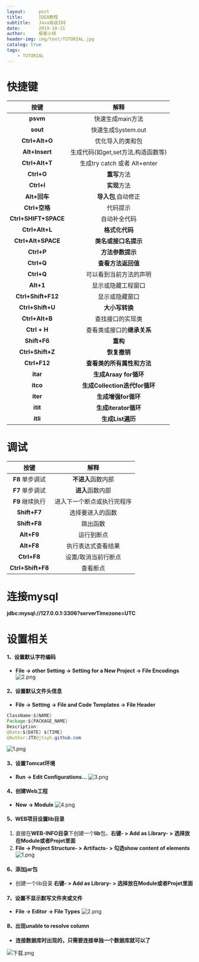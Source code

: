 ```yaml
---
layout:     post                    
title:      IDEA教程                     
subtitle:   Java高级IDE               
date:       2019-10-21
author:     极客小祥                      
header-img: img/text/TUTORIAL.jpg   
catalog: true                        
tags:                                
    - TUTORIAL
---
```


# 快捷键

按键                 |    解释                              |
:---:                  |     :---:                              |
**psvm**             |   快速生成main方法                  |
**sout**             |   快速生成System.out                  |
**Ctrl+Alt+O**       |   优化导入的类和包                   |
**Alt+Insert**       |   生成代码(如get,set方法,构造函数等)   |
**Ctrl+Alt+T**       |   生成try catch  或者 Alt+enter       |
**Ctrl+O**           |   **重写**方法                            |
**Ctrl+I**           |   **实现**方法                           |
**Alt+回车**          |  **导入包**,自动修正                    |
**Ctrl+空格**        |   代码提示                           |
**Ctrl+SHIFT+SPACE**  |   自动补全代码                      |
**Ctrl+Alt+L**        |   **格式化代码**                         |
**Ctrl+Alt+SPACE**     |   **类名或接口名提示**                   |
**Ctrl+P**            |   **方法参数提示**                  |
**Ctrl+Q**            |   **查看方法返回值**                |
**Ctrl+Q**            |   可以看到当前方法的声明             |
**Alt+1**             |   显示或隐藏工程窗口                  |
**Ctrl+Shift+F12**    |   显示或隐藏窗口                 |
**Ctrl+Shift+U**      |   **大小写转换**                        |
**Ctrl+Alt+B**        |   查找接口的实现类                 |
**Ctrl + H**          |   查看类或接口的**继承关系**            |
**Shift+F6**          |   **重构**                         |
**Ctrl+Shift+Z**      |   **恢复撤销**                       |
**Ctrl+F12**          |   **查看类的所有属性和方法**          |
**itar**              |   **生成Araay for循环**             |
**itco**              |   **生成Collection迭代for循环**     |
**iter**              |   **生成增强for循环**               |
**itit**              |   **生成iterator循环**              |
**itli**              |   **生成List遍历**                  |

# 调试

按键                 |    解释                         |
:---:                  |     :---:                         |
**F8** 单步调试      |    **不进入**函数内部             |
**F7** 单步调试      |    **进入**函数内部               |
**F9** 继续执行      |    进入下一个断点或执行完程序      |
**Shift+F7**        |    选择要进入的函数               |
**Shift+F8**        |    跳出函数                       |
**Alt+F9**          |    运行到断点                     |
**Alt+F8**          |    执行表达式查看结果              |
**Ctrl+F8**         |    设置/取消当前行断点             |
**Ctrl+Shift+F8**   |    查看断点                       |


# 连接mysql

**jdbc:mysql://127.0.0.1:3306?serverTimezone=UTC**


# 设置相关
#### 1、设置默认字符编码
* **File -\> other Setting -\> Setting for a New Project -\> File Encodings**
![2.png](https://i.loli.net/2019/10/21/5dWF7kvbYMODros.png)

#### 2、设置默认文件头信息
* **File -\> Setting -\> File and Code Templates -\> File Header**

```java
ClassName:${NAME}
Package:${PACKAGE_NAME}
Description:
@Date:${DATE} ${TIME}
@Author:JTX@jtxyh.github.com
```
    
![1.png](https://i.loli.net/2019/10/21/nfSg6qswavu2ULy.png)

#### 3、设置Tomcat环境
* **Run -\> Edit Configurations...**
![3.png](https://i.loli.net/2019/10/21/6Lp3OwFjuhiWtsm.png)

#### 4、创建Web工程
* **New -\> Module**
![4.png](https://i.loli.net/2019/10/21/Zq97sKz8ualFDRx.png)

#### 5、WEB项目设置lib目录
1. 直接在**WEB-INFO目录**下创建一个**lib**包，**右键-  \>  Add as Library-  \>  选择放在Module或者Projet里面**
2. **File -\> Project Structure- \> Artifacts- \> 勾选show content of elements**
![1.png](https://i.loli.net/2019/10/22/P4O35VsCAoxLf9G.png)

#### 6、添加jar包
* 创建一个lib目录  **右键-  \>  Add as Library-  \>  选择放在Module或者Projet里面**

#### 7、设置不显示默写文件夹或文件
* **File -\> Editor -\> File Types**
![2.png](https://i.loli.net/2019/10/22/lempITGK4H5NzDZ.png)

#### 8、出现unable to resolve column

* **连接数据库时出现的，只需要连接单独一个数据库就可以了**

![下载.png](https://i.loli.net/2019/12/13/P9N7q3IRTtga2Ec.png)
